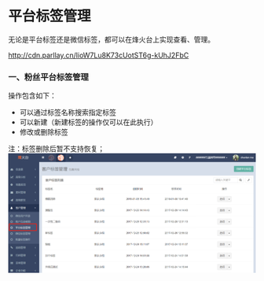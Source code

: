# 平台标签管理

无论是平台标签还是微信标签，都可以在烽火台上实现查看、管理。

http://cdn.parllay.cn/lioW7Lu8K73cUotST6g-kUhJ2FbC

### 一、粉丝平台标签管理

操作包含如下：

* 可以通过标签名称搜索指定标签
* 可以新建（新建标签的操作仅可以在此执行）
* 修改或删除标签

注：标签删除后暂不支持恢复；![](/assets/1516358081.png)

